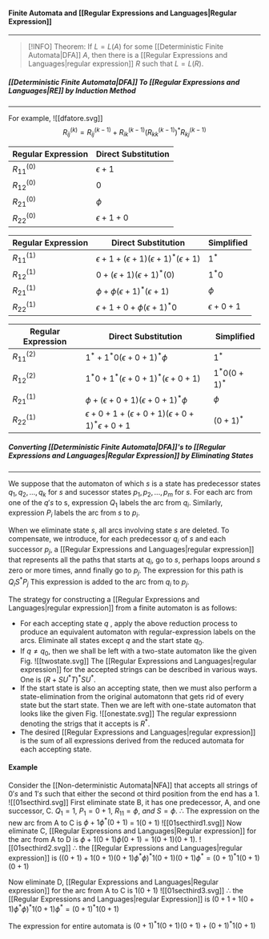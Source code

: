 #### Finite Automata and [[Regular Expressions and Languages|Regular Expression]]
---
>[!INFO]
Theorem: If $L = L(A)$ for some [[Deterministic Finite Automata|DFA]] $A$, then there is a [[Regular Expressions and Languages|regular expression]] $R$ such that $L =  L(R)$.

##### [[Deterministic Finite Automata|DFA]] To [[Regular Expressions and Languages|RE]] by Induction Method
---
For example,
![[dfatore.svg]]
$$
R_{ij}^{(k)} = R_{ij}^{(k-1)} + R_{ik}^{(k-1)}(R_{kk}^{(k-1)})^*R_{kj}^{(k-1)}
$$

Regular Expression | Direct Substitution
---| ---
 $R_{11}^{(0)}$ | $\epsilon + 1$
 $R_{12}^{(0)}$ | $0$
 $R_{21}^{(0)}$ | $\phi$
 $R_{22}^{(0)}$ | $\epsilon + 1 + 0$

 Regular Expression | Direct Substitution | Simplified
---| --- | ---
 $R_{11}^{(1)}$ | $\epsilon + 1 + (\epsilon + 1)(\epsilon + 1)^*(\epsilon + 1)$ | $1^*$
 $R_{12}^{(1)}$ | $0 + (\epsilon + 1)(\epsilon + 1)^*(0)$ | $1^*0$
 $R_{21}^{(1)}$ | $\phi + \phi(\epsilon + 1)^*(\epsilon + 1)$ | $\phi$
 $R_{22}^{(1)}$ | $\epsilon + 1 + 0 + \phi(\epsilon + 1)^*0$ | $\epsilon + 0 + 1$
 
   Regular Expression | Direct Substitution | Simplified
---| --- | ---
 $R_{11}^{(2)}$ | $1^* + 1^*0(\epsilon + 0 + 1)^*\phi$ | $1^*$
 $R_{12}^{(2)}$ | $1^*0 + 1^*(\epsilon + 0 + 1)^*(\epsilon + 0 + 1)$ | $1^*0(0 +1)^*$
 $R_{21}^{(1)}$ | $\phi + (\epsilon + 0 + 1)(\epsilon + 0 + 1)^*\phi$ | $\phi$
 $R_{22}^{(1)}$ | $\epsilon + 0 + 1 + (\epsilon + 0 + 1)(\epsilon + 0 + 1)^*\epsilon + 0 + 1$ | $(0 + 1)^*$

##### Converting [[Deterministic Finite Automata|DFA]]'s to [[Regular Expressions and Languages|Regular Expression]] by Eliminating States
----
We suppose that the automaton of which $s$ is a state has predecessor states $q_1, q_2, ... , q_k$ for $s$ and sucessor states $p_1, p_2, ... ,p_m$ for $s$. For each arc from one of the $q's$ to s, expression $Q_1$ labels the arc from $q_i$. Similarly,  expression $P_i$ labels the arc from $s$ to $p_i$.

When we eliminate state $s$, all arcs involving state $s$ are deleted. To compensate, we introduce, for each predecessor $q_i$ of $s$ and each successor $p_j$, a [[Regular Expressions and Languages|regular expression]] that represents all the paths that starts at $q_i$, go to $s$, perhaps loops around $s$ zero or more times, annd finally go to $p_j$. The expression for this path is $Q_iS^*P_j$ This expression is added to the arc from $q_i$ to $p_j$.
 

The strategy for constructing a [[Regular Expressions and Languages|regular expression]] from a finite automaton is as follows:

- For each accepting state $q$ , apply the above reduction process to produce an equivalent automaton with regular-expression labels on the arcs. Eliminate all states except $q$ and the start state $q_0$.
- If $q \neq q_0$, then we shall be left with a two-state automaton like the given Fig.
![[twostate.svg]]
The [[Regular Expressions and Languages|regular expression]] for the accepted strings can be described in various ways. One is $(R+SU^*T)^*SU^*$.
- If the start state is also an accepting state, then we must also perform a state-elimination from the original automatonn that gets rid of every state but the start state. Then we are left with one-state automaton that looks like the given Fig. 
![[onestate.svg]]
The regular expressionn denoting the strigs that it accepts is $R^*$.
- The desired [[Regular Expressions and Languages|regular expression]] is the sum of all expressions derived from the reduced automata for each accepting state.

#### Example
Consider the [[Non-deterministic Automata|NFA]] that accepts all strings of $0's$ and $1's$ such that either the second ot third position from the end has a $1$.
![[01secthird.svg]]
First eliminate state B, it has one predecessor, A, and one successor, C.
$Q_1 = 1,\ P_1 = 0 + 1,\ R_{11} = \phi,\ and\ S = \phi$.
$\therefore$ The expression on the new arc from A to C is $\phi + 1\phi^*(0+1)$ = $1(0+1)$
![[01secthird1.svg]]
Now eliminate C, 
[[Regular Expressions and Languages|Regular expression]] for the arc from A to D is $\phi + 1(0+1)\phi(0+1) = 1(0+1)(0+1).$
![[01secthird2.svg]]
$\therefore$ the [[Regular Expressions and Languages|regular expression]] is $((0+1) + 1(0+1)(0+1)\phi^*\phi)^*1(0+1)(0+1)\phi^* = (0+1)^*1(0+1)(0+1)$ 

Now eliminate D,
[[Regular Expressions and Languages|Regular expression]] for the arc from A to C is $1(0+1)$
![[01secthird3.svg]]
$\therefore$ the [[Regular Expressions and Languages|regular Expression]] is $(0+1 + 1(0+1)\phi^*\phi)^*1(0+1)\phi^* = (0+1)^*1(0+1)$

The expression for entire automata is $(0+1)^*1(0+1)(0+1) + (0+1)^*1(0+1)$
